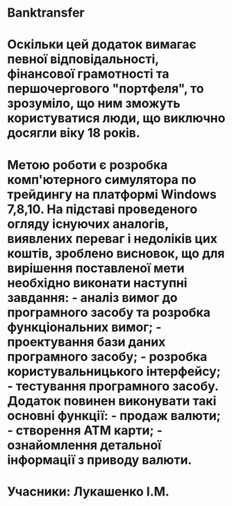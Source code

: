 # Banktransfer
# Оскільки цей додаток вимагає певної відповідальності, фінансової грамотності та першочергового "портфеля", то зрозуміло, що ним зможуть користуватися люди, що виключно досягли віку 18 років.
# Метою роботи є розробка комп'ютерного симулятора по трейдингу на платформі Windows 7,8,10. На підставі проведеного огляду існуючих аналогів, виявлених переваг і недоліків цих коштів, зроблено висновок, що для вирішення поставленої мети необхідно виконати наступні завдання: - аналіз вимог до програмного засобу та розробка функціональних вимог; - проектування бази даних програмного засобу; - розробка користувальницького інтерфейсу; - тестування програмного засобу. Додаток повинен виконувати такі основні функції: - продаж валюти; - створення ATM карти; - ознайомлення детальної інформації з приводу валюти.
# Учасники: Лукашенко І.М.
